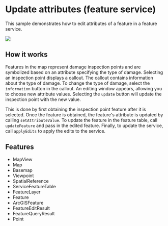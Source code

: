# Update attributes (feature service)

This sample demonstrates how to edit attributes of a feature in a feature service.

![](screenshot.png)

## How it works

Features in the map represent damage inspection points and are symbolized based on an attribute specifying the type of damage. Selecting an inspection point displays a callout. The callout contains information about the type of damage. To change the type of damage, select the `information` button in the callout. An editing window appears, allowing you to choose new attribute values. Selecting the `update` button will update the inspection point with the new value. 

This is done by first obtaining the inspection point feature after it is selected. Once the feature is obtained, the feature's attribute is updated by calling `setAttributeValue`. To update the feature in the feature table, call `updateFeature` and pass in the edited feature. Finally, to update the service, call `applyEdits` to apply the edits to the service.

## Features
- MapView
- Map
- Basemap
- Viewpoint
- SpatialReference
- ServiceFeatureTable
- FeatureLayer
- Feature
- ArcGISFeature
- FeatureEditResult
- FeatureQueryResult
- Point
